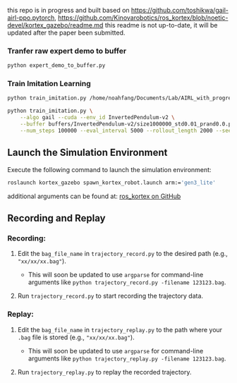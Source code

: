 this repo is in progress and built based on https://github.com/toshikwa/gail-airl-ppo.pytorch, https://github.com/Kinovarobotics/ros_kortex/blob/noetic-devel/kortex_gazebo/readme.md
this readme is not up-to-date, it will be updated after the paper been submitted.
### Tranfer raw expert demo to buffer

```bash
python expert_demo_to_buffer.py
```

### Train Imitation Learning

```bash
python train_imitation.py /home/noahfang/Documents/Lab/AIRL_with_progress/train_imitation.py --buffer /home/noahfang/Documents/Lab/AIRL_with_progress/arm_env/buffers/size10000_.pth

python train_imitation.py \
    --algo gail --cuda --env_id InvertedPendulum-v2 \
    --buffer buffers/InvertedPendulum-v2/size1000000_std0.01_prand0.0.pth \
    --num_steps 100000 --eval_interval 5000 --rollout_length 2000 --seed 0
```


## Launch the Simulation Environment

Execute the following command to launch the simulation environment:
```bash
roslaunch kortex_gazebo spawn_kortex_robot.launch arm:='gen3_lite'
```
additional arguments can be found at: [ros_kortex on GitHub](https://github.com/Kinovarobotics/ros_kortex/blob/noetic-devel/)	
		
## Recording and Replay

### Recording:

1. Edit the `bag_file_name` in `trajectory_record.py` to the desired path (e.g., `"xx/xx/xx.bag"`).
   - This will soon be updated to use `argparse` for command-line arguments like `python trajectory_record.py -filename 123123.bag`.

2. Run `trajectory_record.py` to start recording the trajectory data.

### Replay:

1. Edit the `bag_file_name` in `trajectory_replay.py` to the path where your `.bag` file is stored (e.g., `"xx/xx/xx.bag"`).
   - This will soon be updated to use `argparse` for command-line arguments like `python trajectory_replay.py -filename 123123.bag`.

2. Run `trajectory_replay.py` to replay the recorded trajectory.
